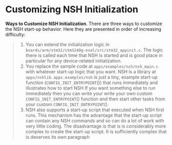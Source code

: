 # Customizing NSH Initialization

**Ways to Customize NSH Initialization**. There are three ways to
customize the NSH start-up behavior. Here they are presented in order of
increasing difficulty:

> 1.  You can extend the initialization logic in
>     `boards/arm/stm32/stm3240g-eval/src/stm32_appinit.c`. The logic
>     there is called each time that NSH is started and is good place in
>     particular for any device-related initialization.
> 2.  You replace the sample code at `apps/examples/nsh/nsh_main.c` with
>     whatever start-up logic that you want. NSH is a library at
>     `apps/nshlib`. `apps.examples/nsh` is just a tiny, example
>     start-up function (`CONFIG_INIT_ENTRYPOINT`()) that runs
>     immediately and illustrates how to start NSH If you want something
>     else to run immediately then you can write your write your own
>     custom `CONFIG_INIT_ENTRYPOINT`() function and then start other
>     tasks from your custom `CONFIG_INIT_ENTRYPOINT`().
> 3.  NSH also supports a start-up script that executed when NSH first
>     runs. This mechanism has the advantage that the start-up script
>     can contain any NSH commands and so can do a lot of work with very
>     little coding. The disadvantage is that is is considerably more
>     complex to create the start-up script. It is sufficiently complex
>     that is deserves its own paragraph
